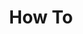 ---
# Accomplishments widget.
widget: "howto"  # Widget name:  common, howto perspective, reading, cd-with-jenkins-and-docker  etc
headless: true  # This file represents a page section.
active: true  # Activate this widget? true/false
weight: 2 # Order that this section will appear.
title: "How To"
subtitle: ""

# Date format
date_format: "Jan 2006"

# Accomplishments.
#   Add/remove as many `[[item]]` blocks below as you like.
#   `title`, `organization` and `date_start` are the required parameters.
#   Leave other parameters empty if not required.
#   Begin/end multi-line descriptions with 3 quotes `"""`.
item:
smallItem:  
 - title: "How to Install Prometheus on CentOS 8 / RHEL 8"
   summary: "linuxtechi.com"
   linkText: ""
   linkUrl: "https://www.linuxtechi.com/install-prometheus-monitoring-tool-centos-8-rhel-8/"
   openNewWindow: 
   image: "https://res.cloudinary.com/agile-seo/image/fetch/w_62,dpr_1.0,d_blank_am8gzx.png/https%3A%2F%2Flogo.clearbit.com%2Flinuxtechi.com%3Fsize%3D250" 
 - title: "Prometheus Tutorial: A Detailed Guide to Getting Started"
   summary: "scalyr.com"
   linkText: ""
   linkUrl: "https://www.scalyr.com/blog/prometheus-tutorial-detailed-guide-to-getting-started/"
   openNewWindow: 
   image: "https://res.cloudinary.com/agile-seo/image/fetch/w_62,dpr_1.0,d_blank_am8gzx.png/https%3A%2F%2Flogo.clearbit.com%2Fscalyr.com%3Fsize%3D250" 
 - title: "ow to Setup Prometheus Monitoring On Kubernetes Cluster"
   summary: "devopscube.com"
   linkText: ""
   linkUrl: "https://devopscube.com/setup-prometheus-monitoring-on-kubernetes/"
   openNewWindow: 
   image: "https://res.cloudinary.com/agile-seo/image/fetch/w_62,dpr_1.0,d_blank_am8gzx.png/https%3A%2F%2Flogo.clearbit.com%2Fdevopscube.com%3Fsize%3D250" 
 - title: "How to Integrate Metrics into Prometheus Operational and Business Insights with Docker"
   summary: "blog.alexellis.io"
   linkText: ""
   linkUrl: "https://blog.alexellis.io/prometheus-monitoring/"
   openNewWindow: 
   image: "https://res.cloudinary.com/agile-seo/image/fetch/w_62,dpr_1.0,d_blank_am8gzx.png/https%3A%2F%2Flogo.clearbit.com%2Fblog.alexellis.io%3Fsize%3D250" 
 - title: "Monitoring your Kubernetes Deployments with Prometheus"
   summary: "supergiant.io"
   linkText: ""
   linkUrl: "https://supergiant.io/blog/monitoring-your-kubernetes-deployments-with-prometheus/"
   openNewWindow: 
   image: "https://res.cloudinary.com/agile-seo/image/fetch/w_62,dpr_1.0,d_blank_am8gzx.png/https%3A%2F%2Flogo.clearbit.com%2Fsupergiant.io%3Fsize%3D250" 
 - title: "How to Use Prometheus to Monitor Applications at Scale"
   summary: "infoq.com"
   linkText: ""
   linkUrl: "https://www.infoq.com/articles/prometheus-monitor-applications-at-scale/"
   openNewWindow: 
   image: "https://res.cloudinary.com/agile-seo/image/fetch/w_62,dpr_1.0,d_blank_am8gzx.png/https%3A%2F%2Flogo.clearbit.com%2Finfoq.com%3Fsize%3D250" 
 - title: "White-Box App Monitoring for Google Kubernetes Engine with Prometheus"
   summary: "cloud.google.com"
   linkText: ""
   linkUrl: "https://cloud.google.com/solutions/white-box-app-monitoring-for-gke-with-prometheus"
   openNewWindow: 
   image: "https://res.cloudinary.com/agile-seo/image/fetch/w_62,dpr_1.0,d_blank_am8gzx.png/https%3A%2F%2Flogo.clearbit.com%2Fcloud.google.com%3Fsize%3D250" 
 - title: "Prometheus Monitoring Using Grafana"
   summary: "logz.io"
   linkText: ""
   linkUrl: "https://logz.io/blog/prometheus-monitoring/"
   openNewWindow: 
   image: "https://res.cloudinary.com/agile-seo/image/fetch/w_62,dpr_1.0,d_blank_am8gzx.png/https%3A%2F%2Flogo.clearbit.com%2Flogz.io%3Fsize%3D250" 
 - title: "How to Install the Prometheus on Ubuntu 16.04"
   summary: "techrepublic.com"
   linkText: ""
   linkUrl: "https://www.techrepublic.com/article/how-to-install-the-prometheus-monitoring-system-on-ubuntu-16-04/"
   openNewWindow: 
   image: "https://res.cloudinary.com/agile-seo/image/fetch/w_62,dpr_1.0,d_blank_am8gzx.png/https%3A%2F%2Flogo.clearbit.com%2Ftechrepublic.com%3Fsize%3D250" 
 - title: "How to Install and Use Prometheus for Monitoring"
   summary: "booleanworld.com"
   linkText: ""
   linkUrl: "https://www.booleanworld.com/install-use-prometheus-monitoring/"
   openNewWindow: 
   image: "https://res.cloudinary.com/agile-seo/image/fetch/w_62,dpr_1.0,d_blank_am8gzx.png/https%3A%2F%2Flogo.clearbit.com%2Fbooleanworld.com%3Fsize%3D250" 
---
